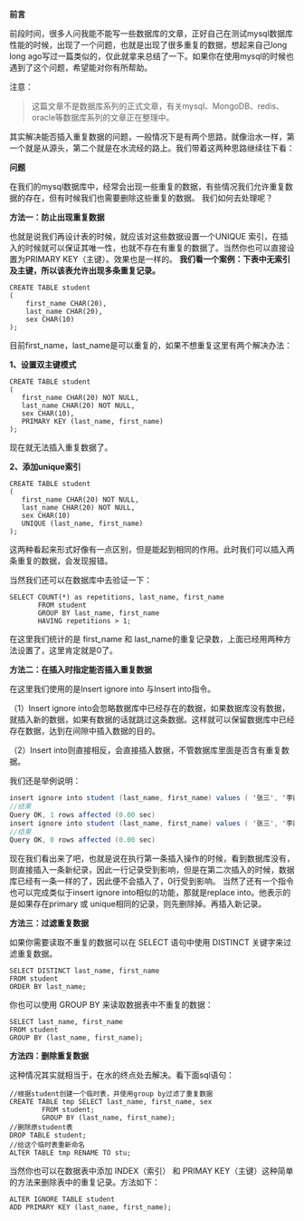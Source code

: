 **前言**

前段时间，很多人问我能不能写一些数据库的文章，正好自己在测试mysql数据库性能的时候，出现了一个问题，也就是出现了很多重复的数据，想起来自己long long ago写过一篇类似的，仅此就拿来总结了一下。如果你在使用mysql的时候也遇到了这个问题，希望能对你有所帮助。

注意：

> 这篇文章不是数据库系列的正式文章，有关mysql、MongoDB、redis、oracle等数据库系列的文章正在整理中。

其实解决能否插入重复数据的问题，一般情况下是有两个思路，就像治水一样，第一个就是从源头，第二个就是在水流经的路上。我们带着这两种思路继续往下看：

**问题**

在我们的mysql数据库中，经常会出现一些重复的数据，有些情况我们允许重复数据的存在，但有时候我们也需要删除这些重复的数据。 我们如何去处理呢？

**方法一：防止出现重复数据**

也就是说我们再设计表的时候，就应该对这些数据设置一个UNIQUE 索引，在插入的时候就可以保证其唯一性，也就不存在有重复的数据了。当然你也可以直接设置为PRIMARY KEY（主键）。效果也是一样的。
**我们看一个案例：下表中无索引及主键，所以该表允许出现多条重复记录。**

```mysql
CREATE TABLE student
(
    first_name CHAR(20),
    last_name CHAR(20),
    sex CHAR(10)
);
```

目前first_name，last_name是可以重复的，如果不想重复这里有两个解决办法：

**1、设置双主键模式**

```mysql
CREATE TABLE student
(
   first_name CHAR(20) NOT NULL,
   last_name CHAR(20) NOT NULL,
   sex CHAR(10),
   PRIMARY KEY (last_name, first_name)
);
```

现在就无法插入重复数据了。

**2、添加unique索引**

```mysql
CREATE TABLE student
(
   first_name CHAR(20) NOT NULL,
   last_name CHAR(20) NOT NULL,
   sex CHAR(10)
   UNIQUE (last_name, first_name)
);
```

这两种看起来形式好像有一点区别，但是能起到相同的作用。此时我们可以插入两条重复的数据，会发现报错。

当然我们还可以在数据库中去验证一下：

```mysql
SELECT COUNT(*) as repetitions, last_name, first_name
       FROM student
       GROUP BY last_name, first_name
       HAVING repetitions > 1;
```

在这里我们统计的是 first_name 和 last_name的重复记录数，上面已经用两种方法设置了，这里肯定就是0了。

**方法二：在插入时指定能否插入重复数据**

在这里我们使用的是Insert ignore into 与Insert into指令。

（1）Insert ignore into会忽略数据库中已经存在的数据，如果数据库没有数据，就插入新的数据，如果有数据的话就跳过这条数据。这样就可以保留数据库中已经存在数据，达到在间隙中插入数据的目的。

（2）Insert into则直接相反，会直接插入数据，不管数据库里面是否含有重复数据。

我们还是举例说明：

```csharp
insert ignore into student (last_name, first_name) values ( '张三', '李四');
//结果
Query OK, 1 rows affected (0.00 sec)
insert ignore into student (last_name, first_name) values ( '张三', '李四');
//结果
Query OK, 0 rows affected (0.00 sec)
```

现在我们看出来了吧，也就是说在执行第一条插入操作的时候，看到数据库没有，则直接插入一条新纪录，因此一行记录受到影响，但是在第二次插入的时候，数据库已经有一条一样的了，因此便不会插入了，0行受到影响。
当然了还有一个指令也可以完成类似于insert ignore into相似的功能，那就是replace into。他表示的是如果存在primary 或 unique相同的记录，则先删除掉。再插入新记录。

**方法三：过滤重复数据**

如果你需要读取不重复的数据可以在 SELECT 语句中使用 DISTINCT 关键字来过滤重复数据。

```mysql
SELECT DISTINCT last_name, first_name
FROM student
ORDER BY last_name;
```

你也可以使用 GROUP BY 来读取数据表中不重复的数据：

```mysql
SELECT last_name, first_name
FROM student
GROUP BY (last_name, first_name);
```

**方法四：删除重复数据**

这种情况其实就相当于，在水的终点处去解决。看下面sql语句：

```mysql
//根据student创建一个临时表，并使用group by过滤了重复数据
CREATE TABLE tmp SELECT last_name, first_name, sex
        FROM student;
        GROUP BY (last_name, first_name);
//删除原student表
DROP TABLE student;
//给这个临时表重新命名
ALTER TABLE tmp RENAME TO stu;
```

当然你也可以在数据表中添加 INDEX（索引） 和 PRIMAY KEY（主键）这种简单的方法来删除表中的重复记录。方法如下：

```mysql
ALTER IGNORE TABLE student
ADD PRIMARY KEY (last_name, first_name);
```